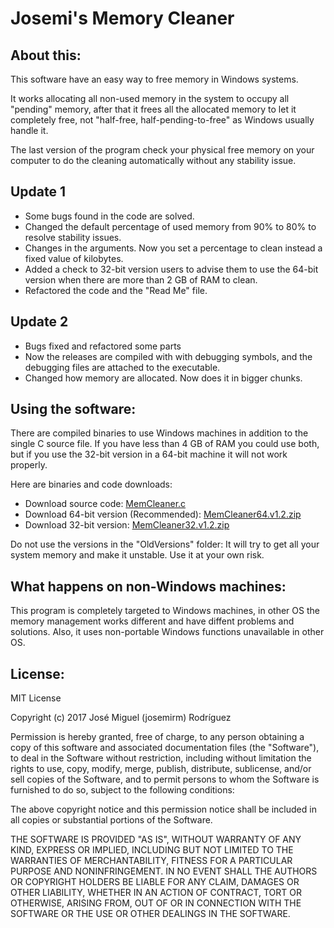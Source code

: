 # Josemi's Memory Cleaner
## About this:
This software have an easy way to free memory in Windows systems.

It works allocating all non-used memory in the system to occupy all "pending" memory, after that it frees all the allocated memory to let it completely free, not "half-free, half-pending-to-free" as Windows usually handle it.

The last version of the program check your physical free memory on your computer to do the cleaning automatically without any stability issue.

## Update  1
* Some bugs found in the code are solved.
* Changed the default percentage of used memory from 90% to 80% to resolve stability issues.
* Changes in the arguments. Now you set a percentage to clean instead a fixed value of kilobytes.
* Added a check to 32-bit version users to advise them to use the 64-bit version when there are more than 2 GB of RAM to clean.
* Refactored the code and the "Read Me" file.

## Update 2

- Bugs fixed and refactored some parts
- Now the releases are compiled with with debugging symbols, and the debugging files are attached to the executable.
- Changed how memory are allocated. Now does it in bigger chunks.

## Using the software:
There are compiled binaries to use Windows machines in addition to the single C source file. If you have less than 4 GB of RAM you could use both, but if you use the 32-bit version in a 64-bit machine it will not work properly.

Here are binaries and code downloads:

* Download source code: [MemCleaner.c](https://github.com/josemirm/MemoryCleaner/raw/master/MemCleaner.c)
* Download 64-bit version (Recommended): [MemCleaner64.v1.2.zip](https://github.com/josemirm/MemoryCleaner/releases/download/v1.2/MemCleaner64.v1.2.zip)
* Download 32-bit version: [MemCleaner32.v1.2.zip](https://github.com/josemirm/MemoryCleaner/releases/download/v1.2/MemCleaner32.v1.2.zip)

Do not use the versions in the "OldVersions" folder: It will try to get all your system memory and make it unstable. Use it at your own risk.

## What happens on non-Windows machines:
This program is completely targeted to Windows machines, in other OS the memory management works different and have diffent problems and solutions. Also, it uses non-portable Windows functions unavailable in other OS.

## License:

MIT License

Copyright (c) 2017 José Miguel (josemirm) Rodríguez

Permission is hereby granted, free of charge, to any person obtaining a copy
of this software and associated documentation files (the "Software"), to deal
in the Software without restriction, including without limitation the rights
to use, copy, modify, merge, publish, distribute, sublicense, and/or sell
copies of the Software, and to permit persons to whom the Software is
furnished to do so, subject to the following conditions:

The above copyright notice and this permission notice shall be included in all
copies or substantial portions of the Software.

THE SOFTWARE IS PROVIDED "AS IS", WITHOUT WARRANTY OF ANY KIND, EXPRESS OR
IMPLIED, INCLUDING BUT NOT LIMITED TO THE WARRANTIES OF MERCHANTABILITY,
FITNESS FOR A PARTICULAR PURPOSE AND NONINFRINGEMENT. IN NO EVENT SHALL THE
AUTHORS OR COPYRIGHT HOLDERS BE LIABLE FOR ANY CLAIM, DAMAGES OR OTHER
LIABILITY, WHETHER IN AN ACTION OF CONTRACT, TORT OR OTHERWISE, ARISING FROM,
OUT OF OR IN CONNECTION WITH THE SOFTWARE OR THE USE OR OTHER DEALINGS IN THE
SOFTWARE.
